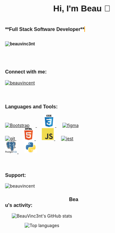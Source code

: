 <!-- Add "Montserrat Semibold 600" styling -->
<h1 align="center" style="font-family: 'Montserrat', sans-serif; font-weight: 600;">Hi, I'm Beau 👋</h1>

<!-- Animated typing effect -->
<h3 align="center" style="font-family: 'Montserrat', sans-serif; font-weight: 600; display: inline-block;">
  <span class="typing" style="border-right: .15em solid orange; animation: typing 3.5s steps(30, end), blink-caret .75s step-end infinite;"> **Full Stack Software Developer** </span>
</h3>

<!-- CSS styling 
<style>
  /* Typing animation 
  @keyframes typing {
    from { width: 0 }
    to { width: 100% }
  }
  
  @keyframes blink-caret {
    from, to { border-color: transparent }
    50% { border-color: orange; }
  }
  
  .typing {
    overflow: hidden;
    white-space: nowrap;
    animation: 
      typing 3.5s steps(30, end) infinite,
      blink-caret .75s step-end infinite;
  }
  */
</style> -->


<!-- Profile Views -->
<p align="left" style="font-family: 'Montserrat', sans-serif; font-weight: 600;"> 
  <img src="https://komarev.com/ghpvc/?username=beauvinc3nt&label=Profile%20views&color=0e75b6&style=flat" alt="beauvinc3nt" /> 
</p>

<!-- Main content container with grid layout -->

<div style="display: grid; grid-template-columns: 1fr 1fr; gap: 20px; margin: 20px 0;">
  
  <!-- Left column -->
  <div>
    


<br> <!-- Splitting up section with space -->

<!-- Connect With Me -->
<h3 align="left" style="font-family: 'Montserrat', sans-serif; font-weight: 600;">Connect with me:</h3>
<p align="left" style="margin-bottom: 20px;"> <!-- Added bottom margin -->
  <a href="https://www.linkedin.com/in/beau-vincent-6637232a2/" target="blank">
    <img align="center" src="https://raw.githubusercontent.com/rahuldkjain/github-profile-readme-generator/master/src/images/icons/Social/linked-in-alt.svg" alt="beauvincent" height="30" width="40" />
  </a>
</p>

<br> <!-- Splitting up section with space -->

<!-- Languages and Tools -->
<h3 align="left" style="font-family: 'Montserrat', sans-serif; font-weight: 600;">Languages and Tools:</h3>
<p align="left" style="margin-bottom: 20px;">          <!-- Wrapping languages section with a margin bottom + spacing in between logos -->
  
  <a href="https://getbootstrap.com" target="_blank" rel="noreferrer" style="margin-right: 20px;"> 
    <img src="https://upload.wikimedia.org/wikipedia/commons/thumb/b/b2/Bootstrap_logo.svg/500px-Bootstrap_logo.svg.png" alt="Bootstrap" width="40" height="40" style="margin-right: 20px"/>
  </a> 
  <a href="https://www.w3schools.com/css/" target="_blank" rel="noreferrer" style="margin-right: 20px;"> 
    <img src="https://raw.githubusercontent.com/devicons/devicon/master/icons/css3/css3-original-wordmark.svg" alt="css3" width="40" height="40"/> 
  </a> 
  <a href="https://www.figma.com/" target="_blank" rel="noreferrer" style="margin-right: 20px;"> 
    <img src="https://www.vectorlogo.zone/logos/figma/figma-icon.svg" alt="figma" width="40" height="40"/> 
  </a> 
  <a href="https://git-scm.com/" target="_blank" rel="noreferrer" style="margin-right: 20px;"> 
    <img src="https://www.vectorlogo.zone/logos/git-scm/git-scm-icon.svg" alt="git" width="40" height="40"/> 
  </a> 
  <a href="https://www.w3.org/html/" target="_blank" rel="noreferrer" style="margin-right: 20px;"> 
    <img src="https://raw.githubusercontent.com/devicons/devicon/master/icons/html5/html5-original-wordmark.svg" alt="html5" width="40" height="40"/> 
  </a> 
  <a href="https://developer.mozilla.org/en-US/docs/Web/JavaScript" target="_blank" rel="noreferrer" style="margin-right: 20px;"> 
    <img src="https://raw.githubusercontent.com/devicons/devicon/master/icons/javascript/javascript-original.svg" alt="javascript" width="40" height="40"/> 
  </a> 
  <a href="https://jestjs.io" target="_blank" rel="noreferrer" style="margin-right: 20px;"> 
    <img src="https://www.vectorlogo.zone/logos/jestjsio/jestjsio-icon.svg" alt="jest" width="40" height="40"/> 
  </a> 
  <a href="https://www.postgresql.org" target="_blank" rel="noreferrer" style="margin-right: 20px;"> 
    <img src="https://raw.githubusercontent.com/devicons/devicon/master/icons/postgresql/postgresql-original-wordmark.svg" alt="postgresql" width="40" height="40"/> 
  </a> 
  <a href="https://www.python.org" target="_blank" rel="noreferrer" style="margin-right: 20px;"> 
    <img src="https://raw.githubusercontent.com/devicons/devicon/master/icons/python/python-original.svg" alt="python" width="40" height="40"/> 
  </a> 
</p> 

<br> <!-- Splitting up section with space -->

<!-- Support Section -->
<h3 align="left" style="font-family: 'Montserrat', sans-serif; font-weight: 600;">Support:</h3>
<p style="margin-bottom: 20px;"> <!-- Added bottom margin -->
  <a href="https://www.buymeacoffee.com/beauvincent"> 
    <img align="left" src="https://cdn.buymeacoffee.com/buttons/v2/default-yellow.png" height="50" width="210" alt="beauvincent" />
  </a>
</p>

<br> <!-- Splitting up section with space -->

<!-- Activity Graph - NOT WORKING SO COMMENTED OUT & REPLACED: -->
<h3 align="left" style="font-family: 'Montserrat', sans-serif; font-weight: 600;">Beau's activity:</h3>
<p align="center">
  <img src="https://github-readme-stats.vercel.app/api?username=BeauVinc3nt&show_icons=true&theme=radical" alt="BeauVinc3nt's GitHub stats" />
</p>

<!-- BEAU'S ACTIVITY GRAPH (API ISSUES - NOT WORKING)-->
<!-- <p align="center">
  <img src="https://github-readme-activity-graph.cyclic.app/graph?username=BeauVinc3nt&theme=react-dark&bg_color=20232a&hide_border=true" alt="BeauVinc3nt's activity graph" />
</p> -->

<!-- Creating 'top languages section using API'-->
<p align="center">
  <img src="https://github-readme-stats.vercel.app/api/top-langs/?username=BeauVinc3nt&layout=compact&theme=radical" alt="Top languages" />
</p>
